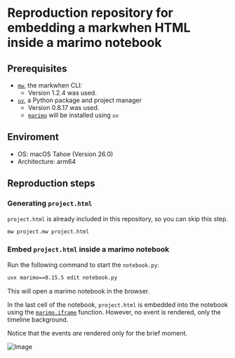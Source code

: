 # Reproduction repository for embedding a markwhen HTML inside a marimo notebook

## Prerequisites

- [`mw`](https://github.com/mark-when/mw), the markwhen CLI:
  - Version 1.2.4 was used.
- [`uv`](https://docs.astral.sh/uv/), a Python package and project manager
  - Version 0.8.17 was used.
  - [`marimo`](https://marimo.io/) will be installed using `uv`

## Enviroment

- OS: macOS Tahoe (Version 26.0)
- Architecture: arm64

## Reproduction steps

### Generating `project.html`

`project.html` is already included in this repository, so you can skip this step.

```bash
mw project.mw project.html
```

### Embed `project.html` inside a marimo notebook

Run the following command to start the `notebook.py`:

```bash
uvx marimo==0.15.5 edit notebook.py
```

This will open a marimo notebook in the browser.

In the last cell of the notebook, `project.html` is embedded into the notebook using the [`marimo.iframe`](https://docs.marimo.io/api/html/#marimo.iframe) function.
However, no event is rendered, only the timeline background.

Notice that the events _are_ rendered only for the brief moment.

![Image](https://github.com/user-attachments/assets/9a45e844-2aee-4d01-b1ab-46e9eba63a01)
